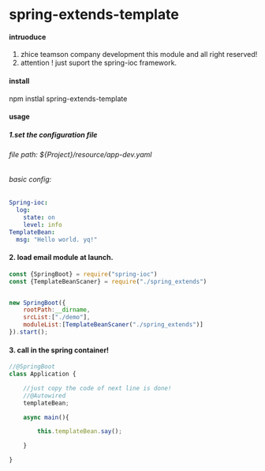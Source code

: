 # spring-extends-template

#### intruoduce
1. zhice teamson company development this module and all right reserved!
2. attention ! just suport the spring-ioc framework.


#### install 

npm instlal spring-extends-template

#### usage 

##### 1.set the configuration file 

###### file path: ${Project}/resource/app-dev.yaml
###### basic config:
```yaml
Spring-ioc:
  log:
    state: on
    level: info
TemplateBean:
  msg: "Hello world. yq!"
```


#### 2. load email module at launch.
```js
const {SpringBoot} = require("spring-ioc")
const {TemplateBeanScaner} = require("./spring_extends")


new SpringBoot({
	rootPath:__dirname,
	srcList:["./demo"],
	moduleList:[TemplateBeanScaner("./spring_extends")]
}).start();

```

#### 3. call in the spring container!
```js
//@SpringBoot
class Application {

	//just copy the code of next line is done!
	//@Autowired
	templateBean;

	async main(){

		this.templateBean.say();

	}

}
```



